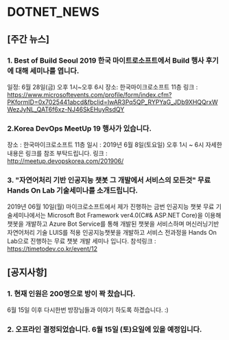 # DOTNET_NEWS

## [주간 뉴스]

### 1. Best of Build Seoul 2019 한국 마이트로소프트에서 Build 행사 후기에 대해 세미나를 엽니다.
일정: 6월 28일(금) 오후 1시~오후 6시
장소: 한국마이크로소프트 11층
링크 : https://www.microsoftevents.com/profile/form/index.cfm?PKformID=0x7025441abcd&fbclid=IwAR3Pq5QP_RYPYaG_JDb9XHQQrxWWezJyNL_QAT6f6xz-NJ46SkEHuyRsdQY

### 2.Korea DevOps MeetUp 19 행사가 있습니다.
장소 : 한국마이크로소프트 11층
일시 : 2019년 6월 8일(토요일) 오후 1시 ~ 6시
자세한 내용은 링크를 참조 부탁드립니다.
링크 : http://meetup.devopskorea.com/201906/

### 3. "자연어처리 기반 인공지능 챗봇 그 개발에서 서비스의 모든것"  무료 Hands On Lab 기술세미나를 소개드립니다.
2019년 06월 10일(월) 마이크로소프트에서 제가 진행하는 금번 인공지능 챗봇 무료 기술세미나에서는 Microsoft Bot Framework ver4.0(C#& ASP.NET Core)을 이용해 챗봇을 개발하고 Azure Bot Service를 통해 개발된 챗봇을 서비스하며 머신러닝기반 자연어처리 기술 LUIS를 적용 인공지능챗봇을 개발하고 서비스 전과정을 Hands On Lab으로 진행하는 무료 챗봇 개발 세미나 입니다.
참석링크 : https://timetodev.co.kr/event/12


## [공지사항]
### 1. 현재 인원은 200명으로 방이 꽉 찼습니다.
6월 15일 이후 다시한번 방장님들과 이야기 하도록 하겠습니다. :)

### 2. 오프라인 결정되었습니다. 6월 15일 (토)요일에 있을 예정입니다.


